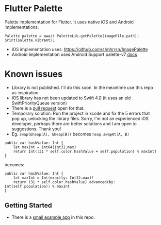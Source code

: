 # Flutter Palette

Palette implementation for Flutter. It uses native iOS and Android implementations.

```
Palette palette = await PaletteLib.getPalette(imageFile.path);
print(palette.vibrant);
```

- iOS implementation uses: https://github.com/shnhrrsn/ImagePalette
- Android implementation uses Android Support palette-v7 [docs](https://developer.android.com/reference/android/support/v7/graphics/Palette)

# Known issues
- Library is not published. I'll do this soon. In the meantime use this repo as inspiration
- iOS library has not been updated to Swift 4.0 (it uses an old SwiftPriorityQueue version)
 - There is a [pull request](https://github.com/shnhrrsn/ImagePalette/pull/7) open for that.
 - Temporary solution: Run the project in xcode and fix the 5 errors that pop up, unlocking the library files. Sorry, I'm not an experienced iOS developer, perhaps there are better solutions and I am open to suggestions. Thank you!
 - Eg. `swap(&heap[A], &heap[B])` becomes `heap.swapAt(A, B)`

```
public var hashValue: Int {
    let maxInt = Int64(Int32.max)
    return Int((31 * self.color.hashValue + self.population) % maxInt)
}
```
becomes:
```
public var hashValue: Int {
    let maxInt = Int(exactly: Int32.max)!
    return (31 * self.color.hashValue).advanced(by: Int(self.population)) % maxInt
}
```

## Getting Started

- There is a [small example app](https://github.com/andreidiaconu/FlutterPalette/blob/master/example/lib/main.dart) in this repo.